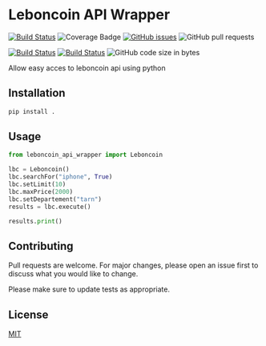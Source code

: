 # Leboncoin API Wrapper
[![Build Status](https://travis-ci.com/Shinyhero36/leboncoin-python-api-wrapper.svg?token=gYFzK1AozWjEsD9nL4UH&branch=master)](https://travis-ci.com/Shinyhero36/leboncoin-python-api-wrapper)
![Coverage Badge](coverage.svg)
[![GitHub issues](https://img.shields.io/github/issues/Shinyhero36/LeboncoinApiWraper)](https://github.com/Shinyhero36/LeboncoinApiWraper/issues)
![GitHub pull requests](https://img.shields.io/github/issues-pr/Shinyhero36/LeboncoinApiWraper)

[![Build Status](https://img.shields.io/github/forks/Shinyhero36/LeboncoinApiWraper.svg)](https://github.com/Shinyhero36/LeboncoinApiWraper)
[![Build Status](https://img.shields.io/github/stars/Shinyhero36/LeboncoinApiWraper.svg)](https://github.com/Shinyhero36/LeboncoinApiWraper)
![GitHub code size in bytes](https://img.shields.io/github/languages/code-size/Shinyhero36/LeboncoinApiWraper)

Allow easy acces to leboncoin api using python

## Installation
```bash
pip install .
```

## Usage
```python
from leboncoin_api_wrapper import Leboncoin

lbc = Leboncoin()
lbc.searchFor("iphone", True)
lbc.setLimit(10)
lbc.maxPrice(2000)
lbc.setDepartement("tarn")
results = lbc.execute()

results.print()
```

## Contributing
Pull requests are welcome. For major changes, please open an issue first to discuss what you would like to change.

Please make sure to update tests as appropriate.

## License
[MIT](https://choosealicense.com/licenses/mit/)